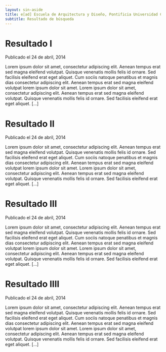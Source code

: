 ```yaml
---
layout: sin-aside
title: e[ad] Escuela de Arquitectura y Diseño, Pontificia Universidad Católica de Valparaíso
subtitle: Resultado de búsqueda
---
```


<div class='fila'>
<div class='col-lg-6 col-md-6 col-sm-6 col-xs-12'>
<div class='pagina-md'>
	<h1 class='rojo-claro'>Resultado I</h1>
	<aside class="entry-details">Publicado el 24 de abril, 2014</aside>
	<p>Lorem ipsum dolor sit amet, consectetur adipiscing elit. Aenean tempus erat sed magna eleifend volutpat. Quisque venenatis mollis felis id ornare. Sed facilisis eleifend erat eget aliquet. Cum sociis natoque penatibus et magnis dias consectetur adipiscing elit. Aenean tempus erat sed magna eleifend volutpat lorem ipsum dolor sit amet. Lorem ipsum dolor sit amet, consectetur adipiscing elit. Aenean tempus erat sed magna eleifend volutpat. Quisque venenatis mollis felis id ornare. Sed facilisis eleifend erat eget aliquet. [...]</p>
</div>
</div>

<div class='col-lg-6 col-md-6 col-sm-6 col-xs-12'>
<div class='pagina-md'>
	<h1 class='rojo-claro'>Resultado II</h1>
	<aside class="entry-details">Publicado el 24 de abril, 2014</aside>
	<p>Lorem ipsum dolor sit amet, consectetur adipiscing elit. Aenean tempus erat sed magna eleifend volutpat. Quisque venenatis mollis felis id ornare. Sed facilisis eleifend erat eget aliquet. Cum sociis natoque penatibus et magnis dias consectetur adipiscing elit. Aenean tempus erat sed magna eleifend volutpat lorem ipsum dolor sit amet. Lorem ipsum dolor sit amet, consectetur adipiscing elit. Aenean tempus erat sed magna eleifend volutpat. Quisque venenatis mollis felis id ornare. Sed facilisis eleifend erat eget aliquet. [...]</p>
</div>
</div>

<div class='col-lg-6 col-md-6 col-sm-6 col-xs-12'>
<div class='pagina-md'>
	<h1 class='rojo-claro'>Resultado III</h1>
	<aside class="entry-details">Publicado el 24 de abril, 2014</aside>
	<p>Lorem ipsum dolor sit amet, consectetur adipiscing elit. Aenean tempus erat sed magna eleifend volutpat. Quisque venenatis mollis felis id ornare. Sed facilisis eleifend erat eget aliquet. Cum sociis natoque penatibus et magnis dias consectetur adipiscing elit. Aenean tempus erat sed magna eleifend volutpat lorem ipsum dolor sit amet. Lorem ipsum dolor sit amet, consectetur adipiscing elit. Aenean tempus erat sed magna eleifend volutpat. Quisque venenatis mollis felis id ornare. Sed facilisis eleifend erat eget aliquet. [...]</p>
</div>
</div>

<div class='col-lg-6 col-md-6 col-sm-6 col-xs-12'>
<div class='pagina-md'>
	<h1 class='rojo-claro'>Resultado IIII</h1>
	<aside class="entry-details">Publicado el 24 de abril, 2014</aside>
	<p>Lorem ipsum dolor sit amet, consectetur adipiscing elit. Aenean tempus erat sed magna eleifend volutpat. Quisque venenatis mollis felis id ornare. Sed facilisis eleifend erat eget aliquet. Cum sociis natoque penatibus et magnis dias consectetur adipiscing elit. Aenean tempus erat sed magna eleifend volutpat lorem ipsum dolor sit amet. Lorem ipsum dolor sit amet, consectetur adipiscing elit. Aenean tempus erat sed magna eleifend volutpat. Quisque venenatis mollis felis id ornare. Sed facilisis eleifend erat eget aliquet. [...]</p>
</div>
</div>
</div>
